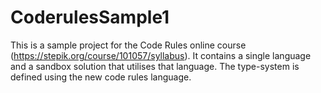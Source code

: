# CoderulesSample1

This is a sample project for the Code Rules online course (https://stepik.org/course/101057/syllabus).
It contains a single language and a sandbox solution that utilises that language.
The type-system is defined using the new code rules language.

